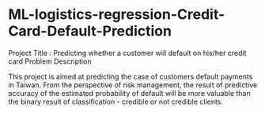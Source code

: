# ML-logistics-regression-Credit-Card-Default-Prediction
Project Title : Predicting whether a customer will default on his/her credit card
Problem Description

This project is aimed at predicting the case of customers default payments in Taiwan. From the perspective of risk management, the result of predictive accuracy of the estimated probability of default will be more valuable than the binary result of classification - credible or not credible clients.
